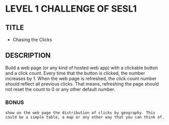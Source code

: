 # LEVEL 1 CHALLENGE OF SESL1

## TITLE
* Chasing the Clicks

## DESCRIPTION
  Build a web page (or any kind of hosted web app) with a clickable button and a click count. Every time that the button is clicked, the number increases by 1. When the web page is refreshed, the click count number should reflect all previous clicks. That means, refreshing the page should not reset the count to 0 or any other default number.

  ### BONUS
    show on the web page the distribution of clicks by geography. This could be a simple table, a map or any other way that you can think of.